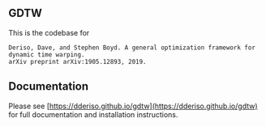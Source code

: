 ## GDTW

This is the codebase for 

```
Deriso, Dave, and Stephen Boyd. A general optimization framework for dynamic time warping. 
arXiv preprint arXiv:1905.12893, 2019.
```

## Documentation

Please see [https://dderiso.github.io/gdtw](https://dderiso.github.io/gdtw) for full documentation and installation instructions.